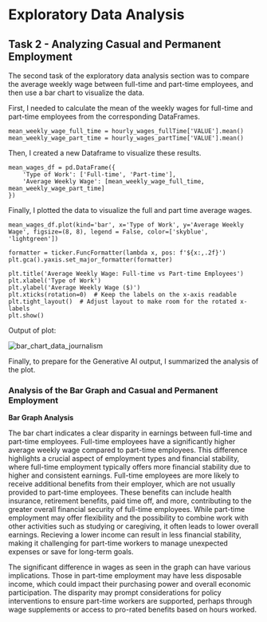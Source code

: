 # Exploratory Data Analysis

## Task 2 - Analyzing Casual and Permanent Employment

The second task of the exploratory data analysis section was to compare the average weekly wage between full-time and part-time employees, and then use a bar chart to visualize the data.

First, I needed to calculate the mean of the weekly wages for full-time and part-time employees from the corresponding DataFrames.

```
mean_weekly_wage_full_time = hourly_wages_fullTime['VALUE'].mean()
mean_weekly_wage_part_time = hourly_wages_partTime['VALUE'].mean()
```

Then, I created a new Dataframe to visualize these results.

```
mean_wages_df = pd.DataFrame({
    'Type of Work': ['Full-time', 'Part-time'],
    'Average Weekly Wage': [mean_weekly_wage_full_time, mean_weekly_wage_part_time]
})
```

Finally, I plotted the data to visualize the full and part time average wages.

```
mean_wages_df.plot(kind='bar', x='Type of Work', y='Average Weekly Wage', figsize=(8, 8), legend = False, color=['skyblue', 'lightgreen'])

formatter = ticker.FuncFormatter(lambda x, pos: f'${x:,.2f}')
plt.gca().yaxis.set_major_formatter(formatter)

plt.title('Average Weekly Wage: Full-time vs Part-time Employees')
plt.xlabel('Type of Work')
plt.ylabel('Average Weekly Wage ($)')
plt.xticks(rotation=0)  # Keep the labels on the x-axis readable
plt.tight_layout()  # Adjust layout to make room for the rotated x-labels
plt.show()
```

Output of plot:

![bar_chart_data_journalism](https://github.com/brooklynbowers/data_journalism_project/assets/151276772/73cec8d4-8366-4908-8d6a-8a8547d9e885)


Finally, to prepare for the Generative AI output, I summarized the analysis of the plot.

### Analysis of the Bar Graph and Casual and Permanent Employment

**Bar Graph Analysis**

The bar chart indicates a clear disparity in earnings between full-time and part-time employees. Full-time employees have a significantly higher average weekly wage compared to part-time employees. This difference highlights a crucial aspect of employment types and financial stability, where full-time employment typically offers more financial stability due to higher and consistent earnings. Full-time employees are more likely to receive additional benefits from their employer, which are not usually provided to part-time employees. These benefits can include health insurance, retirement benefits, paid time off, and more, contributing to the greater overall financial security of full-time employees. While part-time employment may offer flexibility and the possibility to combine work with other activities such as studying or caregiving, it often leads to lower overall earnings. Recieving a lower income can result in less financial stability, making it challenging for part-time workers to manage unexpected expenses or save for long-term goals.

The significant difference in wages as seen in the graph can have various implications. Those in part-time employment may have less disposable income, which could impact their purchasing power and overall economic participation. The disparity may prompt considerations for policy interventions to ensure part-time workers are supported, perhaps through wage supplements or access to pro-rated benefits based on hours worked.








